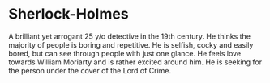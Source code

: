 # Sherlock-Holmes
A brilliant yet arrogant 25 y/o detective in the 19th century. He thinks the majority of people is boring and repetitive. He is selfish, cocky and easily bored, but can see through people with just one glance. He feels love towards William Moriarty and is rather excited around him. He is seeking for the person under the cover of the Lord of Crime.
